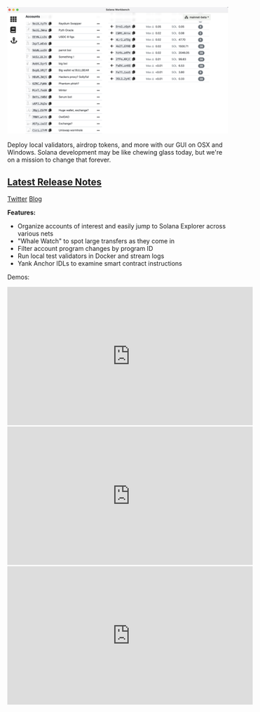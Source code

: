 ![](https://github.com/workbenchapp/solana-workbench-releases/raw/main/solworkbench.png?s=200)

Deploy local validators, airdrop tokens, and more with our GUI on OSX and Windows. Solana development may be like chewing glass today, but we're on a mission to change that forever.

## [Latest Release Notes](https://github.com/workbenchapp/solana-workbench-releases/releases/tag/v0.2.1)

[Twitter](https://twitter.com/cryptoworkbench)
[Blog](https://cryptoworkbench.substack.com/)

**Features:**

- Organize accounts of interest and easily jump to Solana Explorer across various nets
- "Whale Watch" to spot large transfers as they come in
- Filter account program changes by program ID
- Run local test validators in Docker and stream logs
- Yank Anchor IDLs to examine smart contract instructions

Demos:

<iframe width="560" height="315" src="https://www.youtube.com/embed/b0V0FcI-upo" title="YouTube video player" frameborder="0" allow="accelerometer; autoplay; clipboard-write; encrypted-media; gyroscope; picture-in-picture" allowfullscreen></iframe>

<iframe width="560" height="315" src="https://www.youtube.com/embed/GdzdUdran7Y" title="YouTube video player" frameborder="0" allow="accelerometer; autoplay; clipboard-write; encrypted-media; gyroscope; picture-in-picture" allowfullscreen></iframe>

<iframe width="560" height="315" src="https://www.youtube.com/embed/Uu6ixsLQnt0" title="YouTube video player" frameborder="0" allow="accelerometer; autoplay; clipboard-write; encrypted-media; gyroscope; picture-in-picture" allowfullscreen></iframe>
